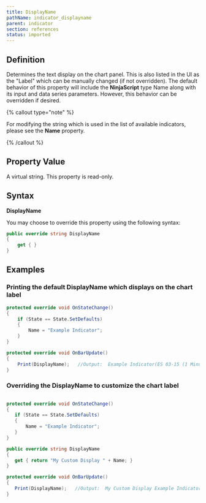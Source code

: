```yaml
---
title: DisplayName
pathName: indicator_displayname
parent: indicator
section: references
status: imported
---
```


## Definition

Determines the text display on the chart panel. This is also listed in the UI as the "Label" which can be manually changed (if not overridden). The default behavior of this property will include the **NinjaScript** type Name along with its input and data series parameters. However, this behavior can be overridden if desired.

{% callout type="note" %}

For modifying the string which is used in the list of available indicators, please see the **Name** property.

{% /callout %}

## Property Value

A virtual string. This property is read-only.

## Syntax

**DisplayName**

You may choose to override this property using the following syntax:

```csharp
public override string DisplayName  
{  
    get { }  
}
```

## Examples

### Printing the default DisplayName which displays on the chart label

```csharp
protected override void OnStateChange()
{
    if (State == State.SetDefaults)
    {
        Name = "Example Indicator";
    }
}

protected override void OnBarUpdate()
{
    Print(DisplayName);   //Output:  Example Indicator(ES 03-15 (1 Minute))
}

```

### Overriding the DisplayName to customize the chart label

 ```csharp

protected override void OnStateChange()
{
    if (State == State.SetDefaults)
    {
        Name = "Example Indicator";
    }
}

public override string DisplayName
{
    get { return "My Custom Display " + Name; }
}

protected override void OnBarUpdate()
{
    Print(DisplayName);   //Output:  My Custom Display Example Indicator
}

```
